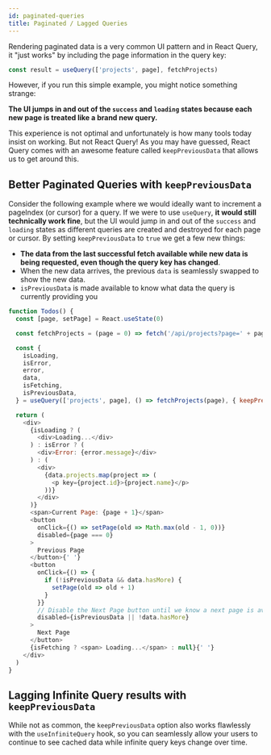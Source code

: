 ```yaml
---
id: paginated-queries
title: Paginated / Lagged Queries
---
```


Rendering paginated data is a very common UI pattern and in React Query, it "just works" by including the page information in the query key:

```js
const result = useQuery(['projects', page], fetchProjects)
```

However, if you run this simple example, you might notice something strange:

**The UI jumps in and out of the `success` and `loading` states because each new page is treated like a brand new query.**

This experience is not optimal and unfortunately is how many tools today insist on working. But not React Query! As you may have guessed, React Query comes with an awesome feature called `keepPreviousData` that allows us to get around this.

## Better Paginated Queries with `keepPreviousData`

Consider the following example where we would ideally want to increment a pageIndex (or cursor) for a query. If we were to use `useQuery`, **it would still technically work fine**, but the UI would jump in and out of the `success` and `loading` states as different queries are created and destroyed for each page or cursor. By setting `keepPreviousData` to `true` we get a few new things:

- **The data from the last successful fetch available while new data is being requested, even though the query key has changed**.
- When the new data arrives, the previous `data` is seamlessly swapped to show the new data.
- `isPreviousData` is made available to know what data the query is currently providing you

```js
function Todos() {
  const [page, setPage] = React.useState(0)

  const fetchProjects = (page = 0) => fetch('/api/projects?page=' + page).then((res) => res.json())

  const {
    isLoading,
    isError,
    error,
    data,
    isFetching,
    isPreviousData,
  } = useQuery(['projects', page], () => fetchProjects(page), { keepPreviousData : true })

  return (
    <div>
      {isLoading ? (
        <div>Loading...</div>
      ) : isError ? (
        <div>Error: {error.message}</div>
      ) : (
        <div>
          {data.projects.map(project => (
            <p key={project.id}>{project.name}</p>
          ))}
        </div>
      )}
      <span>Current Page: {page + 1}</span>
      <button
        onClick={() => setPage(old => Math.max(old - 1, 0))}
        disabled={page === 0}
      >
        Previous Page
      </button>{' '}
      <button
        onClick={() => {
          if (!isPreviousData && data.hasMore) {
            setPage(old => old + 1)
          }
        }}
        // Disable the Next Page button until we know a next page is available
        disabled={isPreviousData || !data.hasMore}
      >
        Next Page
      </button>
      {isFetching ? <span> Loading...</span> : null}{' '}
    </div>
  )
}
```

## Lagging Infinite Query results with `keepPreviousData`

While not as common, the `keepPreviousData` option also works flawlessly with the `useInfiniteQuery` hook, so you can seamlessly allow your users to continue to see cached data while infinite query keys change over time.
